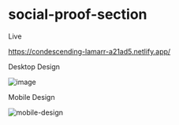 # social-proof-section
Live

https://condescending-lamarr-a21ad5.netlify.app/

Desktop Design

![image](https://user-images.githubusercontent.com/83647142/130939007-ee2a400e-cd7f-4ee9-9727-9d96c1059e97.png)

Mobile Design

![mobile-design](https://user-images.githubusercontent.com/83647142/130939304-d47b7f96-2c56-458e-9192-dfbb785a5c57.jpg)

